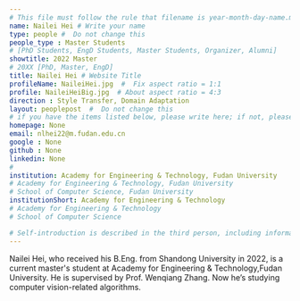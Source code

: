 ```yaml
---
# This file must follow the rule that filename is year-month-day-name.md .
name: Nailei Hei # Write your name
type: people #  Do not change this
people_type : Master Students
# [PhD Students, EngD Students, Master Students, Organizer, Alumni]
showtitle: 2022 Master
# 20XX [PhD, Master, EngD]
title: Nailei Hei # Website Title
profileName: NaileiHei.jpg  #  Fix aspect ratio = 1:1
profile: NaileiHeiBig.jpg  # About aspect ratio = 4:3
direction : Style Transfer, Domain Adaptation
layout: peoplepost  #  Do not change this
# if you have the items listed below, please write here; if not, please write None.
homepage: None
email: nlhei22@m.fudan.edu.cn
google : None
github : None
linkedin: None
# 
institution: Academy for Engineering & Technology, Fudan University
# Academy for Engineering & Technology, Fudan University
# School of Computer Science, Fudan University
institutionShort: Academy for Engineering & Technology
# Academy for Engineering & Technology
# School of Computer Science

# Self-introduction is described in the third person, including information such as educational experience(B/M/P), graduation career development 
---
```


Nailei Hei, who received his B.Eng. from Shandong University in 2022, is a current master's student at Academy for Engineering & Technology,Fudan University. He is supervised by Prof. Wenqiang Zhang. Now he’s studying computer vision-related algorithms.



 

